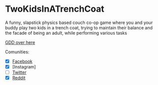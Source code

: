 # TwoKidsInATrenchCoat
A funny, slapstick physics based couch co-op game where you and your buddy play two kids in a trench coat, trying to maintain their balance and the facade of being an adult, while performing various tasks

[GDD over here](https://docs.google.com/document/d/1SS10tzKcvzvfL47UIR8101p9Xp7_w4IcSW9eWDkhUHY/view)

Comunities:

- [x] [Facebook](https://www.facebook.com/Two-Kids-In-A-Trench-Coat-Game-109637623777486/)
- [x] [Instagram]
- [ ] [Twitter]()
- [x] [Reddit](https://www.reddit.com/r/TwoKidsInATrenchCoat/)
